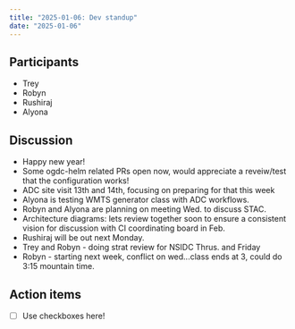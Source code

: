 ```yaml
---
title: "2025-01-06: Dev standup"
date: "2025-01-06"
---
```


## Participants

* Trey
* Robyn
* Rushiraj
* Alyona


## Discussion

* Happy new year!
* Some ogdc-helm related PRs open now, would appreciate a reveiw/test that the configuration works!
* ADC site visit 13th and 14th, focusing on preparing for that this week
* Alyona is testing WMTS generator class with ADC workflows.
* Robyn and Alyona are planning on meeting Wed. to discuss STAC.
* Architecture diagrams: lets review together soon to ensure a consistent vision for discussion with CI coordinating board in Feb.
* Rushiraj will be out next Monday.
* Trey and Robyn - doing strat review for NSIDC Thrus. and Friday
* Robyn - starting next week, conflict on wed...class ends at 3, could do 3:15 mountain time.


## Action items

- [ ] Use checkboxes here!
